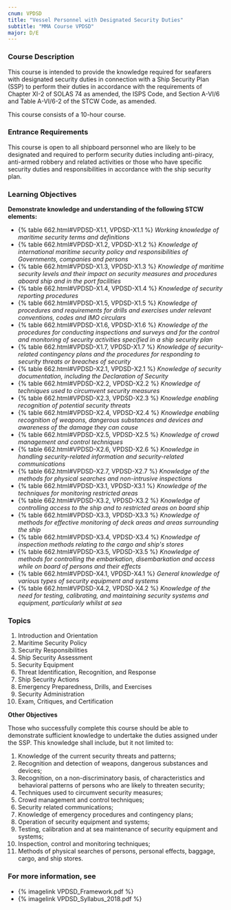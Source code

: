 ```yaml
---
cnum: VPDSD
title: "Vessel Personnel with Designated Security Duties"
subtitle: "MMA Course VPDSD"
major: D/E
---
```


### Course Description

This course is intended to provide the knowledge required for seafarers with designated security duties in connection with a Ship Security Plan (SSP) to perform their duties in accordance with the requirements of Chapter XI-2 of SOLAS 74 as amended, the ISPS Code, and Section A-VI/6 and Table A-VI/6-2 of the STCW Code, as amended. 


This course consists of a 10-hour course.

### Entrance Requirements

This course is open to all shipboard personnel who are likely to be designated and required to perform security duties including anti-piracy, anti-armed robbery and related activities or those who have specific security duties and responsibilities in accordance with the ship security plan.


### Learning Objectives

**Demonstrate knowledge and understanding of the following STCW elements:**

* {% table 662.html#VPDSD-X1.1, VPDSD-X1.1 %} *Working knowledge of maritime security terms and definitions*
* {% table 662.html#VPDSD-X1.2, VPDSD-X1.2 %} *Knowledge of international maritime security policy and responsibilities of Governments, companies and persons*
* {% table 662.html#VPDSD-X1.3, VPDSD-X1.3 %} *Knowledge of maritime security levels and their impact on security measures and procedures aboard ship and in the port facilities*
* {% table 662.html#VPDSD-X1.4, VPDSD-X1.4 %} *Knowledge of security reporting procedures*
* {% table 662.html#VPDSD-X1.5, VPDSD-X1.5 %} *Knowledge of procedures and requirements for drills and exercises under relevant conventions, codes and IMO circulars*
* {% table 662.html#VPDSD-X1.6, VPDSD-X1.6 %} *Knowledge of the procedures for conducting inspections and surveys and for the control and monitoring of security activities specified in a ship security plan*
* {% table 662.html#VPDSD-X1.7, VPDSD-X1.7 %} *Knowledge of security-related contingency plans and the procedures for responding to security threats or breaches of security*
* {% table 662.html#VPDSD-X2.1, VPDSD-X2.1 %} *Knowledge of security documentation, including the Declaration of Security*
* {% table 662.html#VPDSD-X2.2, VPDSD-X2.2 %} *Knowledge of techniques used to circumvent security measures*
* {% table 662.html#VPDSD-X2.3, VPDSD-X2.3 %} *Knowledge enabling recognition of potential security threats*
* {% table 662.html#VPDSD-X2.4, VPDSD-X2.4 %} *Knowledge enabling recognition of weapons, dangerous substances and devices and awareness of the damage they can cause*
* {% table 662.html#VPDSD-X2.5, VPDSD-X2.5 %} *Knowledge of crowd management and control techniques*
* {% table 662.html#VPDSD-X2.6, VPDSD-X2.6 %} *Knowledge in handling security-related information and security-related communications*
* {% table 662.html#VPDSD-X2.7, VPDSD-X2.7 %} *Knowledge of the methods for physical searches and non-intrusive inspections*
* {% table 662.html#VPDSD-X3.1, VPDSD-X3.1 %} *Knowledge of the techniques for monitoring restricted areas*
* {% table 662.html#VPDSD-X3.2, VPDSD-X3.2 %} *Knowledge of controlling access to the ship and to restricted areas on board ship*
* {% table 662.html#VPDSD-X3.3, VPDSD-X3.3 %} *Knowledge of methods for effective monitoring of deck areas and areas surrounding the ship*
* {% table 662.html#VPDSD-X3.4, VPDSD-X3.4 %} *Knowledge of inspection methods relating to the cargo and ship's stores*
* {% table 662.html#VPDSD-X3.5, VPDSD-X3.5 %} *Knowledge of methods for controlling the embarkation, disembarkation and access while on board of persons and their effects*
* {% table 662.html#VPDSD-X4.1, VPDSD-X4.1 %} *General knowledge of various types of security equipment and systems*
* {% table 662.html#VPDSD-X4.2, VPDSD-X4.2 %} *Knowledge of the need for testing, calibrating, and maintaining security systems and equipment, particularly whilst at sea*


### Topics

1.	Introduction and Orientation
2.	Maritime Security Policy
3.	Security Responsibilities
4.	Ship Security Assessment
5.	Security Equipment
6.	Threat Identification, Recognition, and Response
7.	Ship Security Actions
8.	Emergency Preparedness, Drills, and Exercises
9.	Security Administration
10.	Exam, Critiques, and Certification


**Other Objectives**

Those who successfully complete this course should be able to demonstrate sufficient knowledge to undertake the duties assigned under the SSP. This knowledge shall include, but it not limited to:
 
1.	Knowledge of the current security threats and patterns;
2.	Recognition and detection of weapons, dangerous substances and devices;
3.	Recognition, on a non-discriminatory basis, of characteristics and behavioral patterns of persons who are likely to threaten security;
4.	Techniques used to circumvent security measures;
5.	Crowd management and control techniques;
6.	Security related communications;
7.	Knowledge of emergency procedures and contingency plans;
8.	Operation of security equipment and systems;
9.	Testing, calibration and at sea maintenance of security equipment and systems;
10.	Inspection, control and monitoring techniques;
11.	Methods of physical searches of persons, personal effects, baggage, cargo, and ship stores. 



### For more information, see 

* {% imagelink VPDSD_Framework.pdf %} 
* {% imagelink VPDSD_Syllabus_2018.pdf %} 



